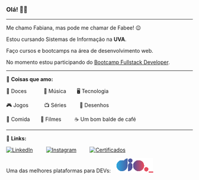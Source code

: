 ### Olá! :raising_hand_woman:
---
Me chamo Fabiana, mas pode me chamar de Fabee! :wink:

Estou cursando Sistemas de Informação na **UVA**.

Faço cursos e bootcamps na área de desenvolvimento web.

No momento estou participando do [Bootcamp Fullstack Developer](https://dio.me/sign-up?ref=PV5OGP59YH).

---
:sparkling_heart: **Coisas que amo:**

:chocolate_bar: Doces &ensp;&ensp;&ensp;&ensp;&ensp;&ensp;:musical_note: Música &ensp;&ensp;&ensp; :desktop_computer: Tecnologia 

:video_game: Jogos &ensp;&ensp;&ensp;&ensp;&ensp; :tv: Séries &ensp;&ensp;&ensp;&ensp; :hamster: Desenhos 

:rice: Comida &ensp;&ensp;&ensp; :movie_camera: Filmes &ensp;&ensp;&ensp;&ensp; :coffee: Um bom balde de café

---
:link: **Links:**

[![LinkedIn](https://github.com/fabeemiranda/fabeemiranda/blob/main/img/bot%C3%A3o_linkedin_foto.png)](https://www.linkedin.com/in/fabeemiranda/) &ensp;&ensp;&ensp;&ensp;
[![Instagram](https://github.com/fabeemiranda/fabeemiranda/blob/main/img/bot%C3%A3o_insta.png)](https://www.instagram.com/dev_fabee/) &ensp;&ensp;&ensp;&ensp;
[![Certificados](https://github.com/fabeemiranda/fabeemiranda/blob/main/img/bot%C3%A3o_certificados.png)](https://github.com/fabeemiranda/meu-curriculo/tree/main/Certificados)

Uma das melhores plataformas para DEVs: &ensp; [![Logo DIO](https://github.com/fabeemiranda/fabeemiranda/blob/main/img/logo_DIO.png)](https://bit.ly/3Q0DSmF)
